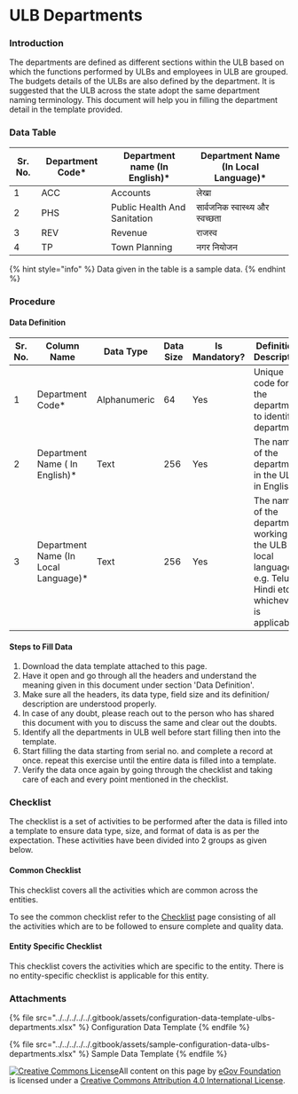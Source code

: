# ULB Departments

### Introduction

The departments are defined as different sections within the ULB based on which the functions performed by ULBs and employees in ULB are grouped. The budgets details of the ULBs are also defined by the department. It is suggested that the ULB across the state adopt the same department naming terminology. This document will help you in filling the department detail in the template provided.

### Data Table

| Sr. No. | Department Code\* | Department name (In English)\* | Department Name (In Local Language)\* |
| ------- | ----------------- | ------------------------------ | ------------------------------------- |
| 1       | ACC               | Accounts                       | लेखा                                  |
| 2       | PHS               | Public Health And Sanitation   | सार्वजनिक स्वास्थ्य और स्वच्छता       |
| 3       | REV               | Revenue                        | राजस्व                                |
| 4       | TP                | Town Planning                  | नगर नियोजन                            |

{% hint style="info" %}
Data given in the table is a sample data.
{% endhint %}

### Procedure

#### Data Definition

| Sr. No. | Column Name                           | Data Type    | Data Size | Is Mandatory? | Definition/ Description                                                                                         |
| ------- | ------------------------------------- | ------------ | --------- | ------------- | --------------------------------------------------------------------------------------------------------------- |
| 1       | Department Code\*                     | Alphanumeric | 64        | Yes           | Unique code for the department to identify a department                                                         |
| 2       | Department Name ( In English)\*       | Text         | 256       | Yes           | The name of the department in the ULB in English                                                                |
| 3       | Department Name (In Local Language)\* | Text         | 256       | Yes           | The name of the department working in the ULB in local language e.g. Telugu, Hindi etc. whichever is applicable |

#### Steps to Fill Data

1. Download the data template attached to this page.
2. Have it open and go through all the headers and understand the meaning given in this document under section 'Data Definition'.
3. Make sure all the headers, its data type, field size and its definition/ description are understood properly.
4. In case of any doubt, please reach out to the person who has shared this document with you to discuss the same and clear out the doubts.
5. Identify all the departments in ULB well before start filling then into the template.
6. Start filling the data starting from serial no. and complete a record at once. repeat this exercise until the entire data is filled into a template.
7. Verify the data once again by going through the checklist and taking care of each and every point mentioned in the checklist.

### Checklist

The checklist is a set of activities to be performed after the data is filled into a template to ensure data type, size, and format of data is as per the expectation. These activities have been divided into 2 groups as given below.

#### Common Checklist

This checklist covers all the activities which are common across the entities.

To see the common checklist refer to the [Checklist](../../module-setup/common-config/checklist.md) page consisting of all the activities which are to be followed to ensure complete and quality data.

#### Entity Specific Checklist

This checklist covers the activities which are specific to the entity. There is no entity-specific checklist is applicable for this entity.

### Attachments

{% file src="../../../../../.gitbook/assets/configuration-data-template-ulbs-departments.xlsx" %}
Configuration Data Template
{% endfile %}

{% file src="../../../../../.gitbook/assets/sample-configuration-data-ulbs-departments.xlsx" %}
Sample Data Template
{% endfile %}

[![Creative Commons License](https://i.creativecommons.org/l/by/4.0/80x15.png)​](http://creativecommons.org/licenses/by/4.0/)All content on this page by [eGov Foundation](https://egov.org.in) is licensed under a [Creative Commons Attribution 4.0 International License](http://creativecommons.org/licenses/by/4.0/).
